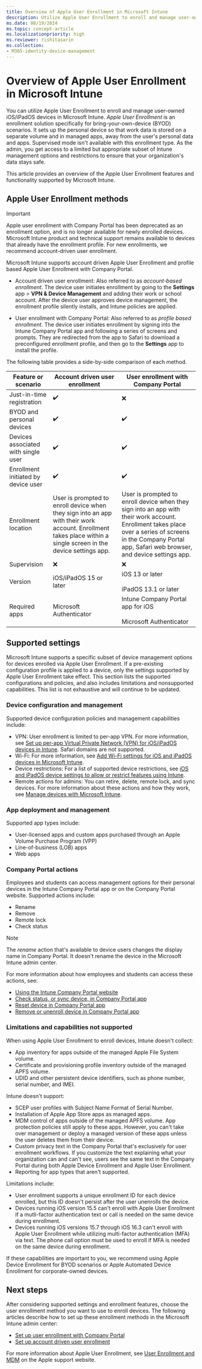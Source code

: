 ```yaml
---
title: Overview of Apple User Enrollment in Microsoft Intune
description: Utilize Apple User Enrollment to enroll and manage user-owned iOS/iPadOS devices in Microsoft Intune.
ms.date: 08/19/2024
ms.topic: concept-article
ms.localizationpriority: high
ms.reviewer: rishitasarin
ms.collection:
- M365-identity-device-management
---
```


# Overview of Apple User Enrollment in Microsoft Intune
You can utilize Apple User Enrollment to enroll and manage user-owned iOS/iPadOS devices in Microsoft Intune. *Apple User Enrollment* is an enrollment solution specifically for bring-your-own-device (BYOD) scenarios. It sets up the personal device so that work data is stored on a separate volume and in managed apps, away from the user's personal data and apps. Supervised mode isn't available with this enrollment type. As the admin, you get access to a limited but appropriate subset of Intune management options and restrictions to ensure that your organization's data stays safe.

This article provides an overview of the Apple User Enrollment features and functionality supported by Microsoft Intune.

## Apple User Enrollment methods

>[!IMPORTANT]
> Apple user enrollment with Company Portal has been deprecated as an enrollment option, and is no longer available for newly enrolled devices. Microsoft Intune product and technical support remains available to devices that already have the enrollment profile. For new enrollments, we recommend account-driven user enrollment.

Microsoft Intune supports account driven Apple User Enrollment and profile based Apple User Enrollment with Company Portal.

* Account driven user enrollment: Also referred to as *account-based enrollment*. The device user initiates enrollment by going to the **Settings** app > **VPN & Device Management** and adding their work or school account. After the device user approves device management, the enrollment profile silently installs, and Intune policies are applied.

* User enrollment with Company Portal: Also referred to as *profile based enrollment*. The device user initiates enrollment by signing into the Intune Company Portal app and following a series of screens and prompts. They are redirected from the app to Safari to download a preconfigured enrollment profile, and then go to the **Settings** app to install the profile.

The following table provides a side-by-side comparison of each method.

| Feature or scenario | Account driven user enrollment | User enrollment with Company Portal|
| --- | --- | --- |
| Just-in-time registration | ✔️ |❌ |
| BYOD and personal devices | ✔️ |✔️ |
| Devices associated with single user | ✔️ |✔️|
| Enrollment initiated by device user | ✔️ |✔️|
| Enrollment location | User is prompted to enroll device when they sign into an app with their work account. Enrollment takes place within a single screen in the device settings app. |User is prompted to enroll device when they sign into an app with their work account. Enrollment takes place over a series of screens in the Company Portal app, Safari web browser, and device settings app.|
| Supervision|❌|❌|
| Version | iOS/iPadOS 15 or later |iOS 13 or later <br/><br/> iPadOS 13.1 or later |
| Required apps | Microsoft Authenticator |Intune Company Portal app for iOS <br> </br> Microsoft Authenticator |

## Supported settings

Microsoft Intune supports a specific subset of device management options for devices enrolled via Apple User Enrollment. If a pre-existing configuration profile is applied to a device, only the settings supported by Apple User Enrollment take effect. This section lists the supported configurations and policies, and also includes limitations and nonsupported capabilities. This list is not exhaustive and will continue to be updated.

### Device configuration and management
Supported device configuration policies and management capabilities include:

- VPN: User enrollment is limited to per-app VPN. For more information, see [Set up per-app Virtual Private Network (VPN) for iOS/iPadOS devices in Intune](../configuration/vpn-setting-configure-per-app.md). Safari domains are not supported.
- Wi-Fi: For more information, see [Add Wi-Fi settings for iOS and iPadOS devices in Microsoft Intune](../configuration/wi-fi-settings-ios.md).
- Device restrictions: For a list of supported device restrictions, see [iOS and iPadOS device settings to allow or restrict features using Intune](../configuration/device-restrictions-ios.md).
- Remote actions for admins: You can retire, delete, remote lock, and sync devices. For more information about these actions and how they work, see [Manage devices with Microsoft Intune](../remote-actions/device-management.md).

### App deployment and management
Supported app types include:
- User-licensed apps and custom apps purchased through an Apple Volume Purchase Program (VPP)
- Line-of-business (LOB) apps
- Web apps

### Company Portal actions
Employees and students can access management options for their personal devices in the Intune Company Portal app or on the Company Portal website. Supported actions include:
- Rename
- Remove
- Remote lock
- Check status

>[!NOTE]
> The *rename* action that's available to device users changes the display name in Company Portal. It doesn't rename the device in the Microsoft Intune admin center.

For more information about how employees and students can access these actions, see:

* [Using the Intune Company Portal website](../user-help/using-the-intune-company-portal-website.md)
* [Check status, or sync device, in Company Portal app](../user-help/sync-your-device-manually-ios.md)
* [Reset device in Company Portal app](../user-help/effects-of-device-reset-company-portal-ios.md)
* [Remove or unenroll device in Company Portal app](../user-help/unenroll-your-device-from-intune-ios.md)

### Limitations and capabilities not supported

When using Apple User Enrollment to enroll devices, Intune doesn't collect:
  - App inventory for apps outside of the managed Apple File System volume.
  - Certificate and provisioning profile inventory outside of the managed APFS volume.
  - UDID and other persistent device identifiers, such as phone number, serial number, and IMEI.

Intune doesn't support:
  - SCEP user profiles with Subject Name Format of Serial Number.
  - Installation of Apple App Store apps as managed apps.
  - MDM control of apps outside of the managed APFS volume. App protection policies still apply to these apps. However, you can't take over management or deploy a managed version of these apps unless the user deletes them from their device.
  - Custom privacy text in the Company Portal that's exclusively for user enrollment workflows. If you customize the text explaining what your organization can and can't see, users see the same text in the Company Portal during both Apple Device Enrollment and Apple User Enrollment.
  - Reporting for app types that aren't supported.

Limitations include:
- User enrollment supports a unique enrollment ID for each device enrolled, but this ID doesn't persist after the user unenrolls the device.
- Devices running iOS version 15.5 can't enroll with Apple User Enrollment if a mutli-factor authentication text or call is needed on the same device during enrollment.
- Devices running iOS versions 15.7 through iOS 16.3 can't enroll with Apple User Enrollment while utilizing multi-factor authentication (MFA) via text. The phone call option must be used to enroll if MFA is needed on the same device during enrollment.

If these capabilities are important to you, we recommend using Apple Device Enrollment for BYOD scenarios or Apple Automated Device Enrollment for corporate-owned devices.

## Next steps

After considering supported settings and enrollment features, choose the user enrollment method you want to use to enroll devices. The following articles describe how to set up these enrollment methods in the Microsoft Intune admin center:

* [Set up user enrollment with Company Portal](apple-user-enrollment-with-company-portal.md)
* [Set up account driven user enrollment](apple-account-driven-user-enrollment.md)

For more information about Apple User Enrollment, see [User Enrollment and MDM](https://support.apple.com/guide/deployment/dep23db2037d/web) on the Apple support website.

